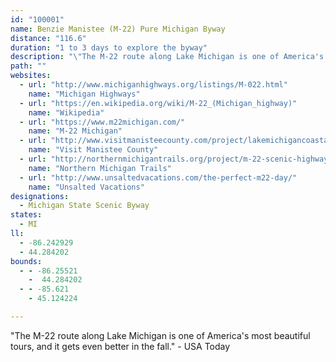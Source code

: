 ```yaml
---
id: "100001"
name: Benzie Manistee (M-22) Pure Michigan Byway
distance: "116.6"
duration: "1 to 3 days to explore the byway"
description: "\"The M-22 route along Lake Michigan is one of America's most beautiful tours, and it gets even better in the fall.\" - USA Today"
path: ""
websites:
  - url: "http://www.michiganhighways.org/listings/M-022.html"
    name: "Michigan Highways"
  - url: "https://en.wikipedia.org/wiki/M-22_(Michigan_highway)"
    name: "Wikipedia"
  - url: "https://www.m22michigan.com/"
    name: "M-22 Michigan"
  - url: "http://www.visitmanisteecounty.com/project/lakemichigancoastaltour"
    name: "Visit Manistee County"
  - url: "http://northernmichigantrails.org/project/m-22-scenic-highway/"
    name: "Northern Michigan Trails"
  - url: "http://www.unsaltedvacations.com/the-perfect-m22-day/"
    name: "Unsalted Vacations"
designations:
  - Michigan State Scenic Byway
states:
  - MI
ll:
  - -86.242929
  - 44.284202
bounds:
  - - -86.25521
    -  44.284202
  - - -85.621
    - 45.124224

---
```


"The M-22 route along Lake Michigan is one of America's most beautiful tours, and it gets even better in the fall." - USA Today
